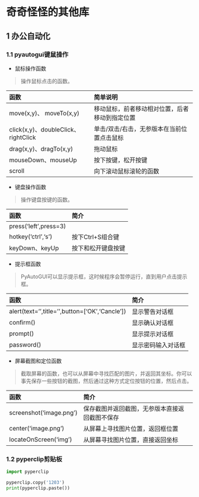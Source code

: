 # 奇奇怪怪的其他库

## 1 办公自动化

### 1.1 pyautogui键鼠操作

- 鼠标操作函数

> 操作鼠标点击的函数。

| 函数                                | 简单说明                                       |
| :---------------------------------- | :--------------------------------------------- |
| move(x,y)、 moveTo(x,y)             | 移动鼠标，前者移动相对位置，后者移动到指定位置 |
| click(x,y)、doubleClick、rightClick | 单击/双击/右击，无参版本在当前位置点击鼠标     |
| drag(x,y)、dragTo(x,y)              | 拖动鼠标                                       |
| mouseDown、mouseUp                  | 按下按键，松开按键                             |
| scroll                              | 向下滚动鼠标滚轮的函数                         |

- 键盘操作函数

> 操作键盘按键的函数。

| 函数                  | 简介               |
| :-------------------- | :----------------- |
| press(‘left’,press=3) |                    |
| hotkey(‘ctrl’,‘s’)    | 按下Ctrl+S组合键   |
| keyDown、keyUp        | 按下和松开键盘按键 |

- 提示框函数

> PyAutoGUI可以显示提示框，这时候程序会暂停运行，直到用户点击提示框。

| 函数                                           | 简介               |
| :--------------------------------------------- | :----------------- |
| alert(text=’’,title=’’,button=[‘OK’,‘Cancle’]) | 显示警告对话框     |
| confirm()                                      | 显示确认对话框     |
| prompt()                                       | 显示提示对话框     |
| password()                                     | 显示密码输入对话框 |

- 屏幕截图和定位函数

> 截取屏幕的函数，也可以从屏幕中寻找匹配的图片，并返回其坐标。你可以事先保存一些按钮的截图，然后通过这种方式定位按钮的位置，然后点击。

| 函数                    | 简介                                           |
| :---------------------- | :--------------------------------------------- |
| screenshot(‘image.png’) | 保存截图并返回截图，无参版本直接返回截图不保存 |
| center(‘image.png’)     | 从屏幕上寻找图片位置，返回框位置               |
| locateOnScreen(‘img’)   | 从屏幕寻找图片位置，直接返回坐标               |

### 1.2 pyperclip剪贴板

```python
import pyperclip

pyperclip.copy('1203')
print(pyperclip.paste())
```

